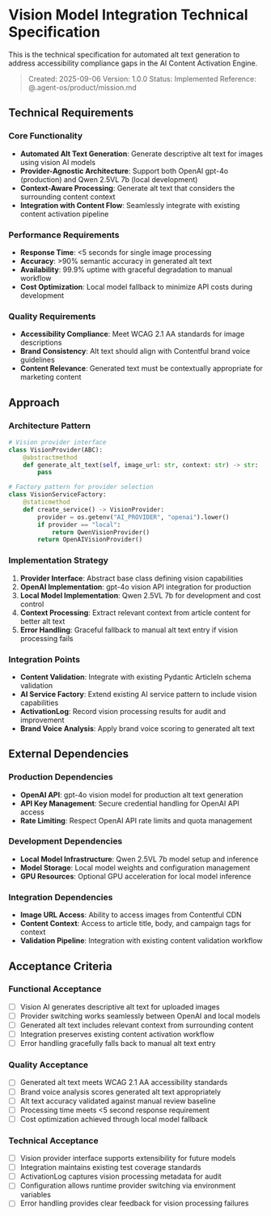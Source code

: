 # Vision Model Integration Technical Specification

This is the technical specification for automated alt text generation to address accessibility compliance gaps in the AI Content Activation Engine.

> Created: 2025-09-06
> Version: 1.0.0
> Status: Implemented
> Reference: @.agent-os/product/mission.md

## Technical Requirements

### Core Functionality
- **Automated Alt Text Generation**: Generate descriptive alt text for images using vision AI models
- **Provider-Agnostic Architecture**: Support both OpenAI gpt-4o (production) and Qwen 2.5VL 7b (local development)
- **Context-Aware Processing**: Generate alt text that considers the surrounding content context
- **Integration with Content Flow**: Seamlessly integrate with existing content activation pipeline

### Performance Requirements
- **Response Time**: <5 seconds for single image processing
- **Accuracy**: >90% semantic accuracy in generated alt text
- **Availability**: 99.9% uptime with graceful degradation to manual workflow
- **Cost Optimization**: Local model fallback to minimize API costs during development

### Quality Requirements
- **Accessibility Compliance**: Meet WCAG 2.1 AA standards for image descriptions
- **Brand Consistency**: Alt text should align with Contentful brand voice guidelines
- **Content Relevance**: Generated text must be contextually appropriate for marketing content

## Approach

### Architecture Pattern
```python
# Vision provider interface
class VisionProvider(ABC):
    @abstractmethod
    def generate_alt_text(self, image_url: str, context: str) -> str:
        pass

# Factory pattern for provider selection
class VisionServiceFactory:
    @staticmethod
    def create_service() -> VisionProvider:
        provider = os.getenv("AI_PROVIDER", "openai").lower()
        if provider == "local":
            return QwenVisionProvider()
        return OpenAIVisionProvider()
```

### Implementation Strategy
1. **Provider Interface**: Abstract base class defining vision capabilities
2. **OpenAI Implementation**: gpt-4o vision API integration for production
3. **Local Model Implementation**: Qwen 2.5VL 7b for development and cost control
4. **Context Processing**: Extract relevant context from article content for better alt text
5. **Error Handling**: Graceful fallback to manual alt text entry if vision processing fails

### Integration Points
- **Content Validation**: Integrate with existing Pydantic ArticleIn schema validation
- **AI Service Factory**: Extend existing AI service pattern to include vision capabilities
- **ActivationLog**: Record vision processing results for audit and improvement
- **Brand Voice Analysis**: Apply brand voice scoring to generated alt text

## External Dependencies

### Production Dependencies
- **OpenAI API**: gpt-4o vision model for production alt text generation
- **API Key Management**: Secure credential handling for OpenAI API access
- **Rate Limiting**: Respect OpenAI API rate limits and quota management

### Development Dependencies
- **Local Model Infrastructure**: Qwen 2.5VL 7b model setup and inference
- **Model Storage**: Local model weights and configuration management
- **GPU Resources**: Optional GPU acceleration for local model inference

### Integration Dependencies
- **Image URL Access**: Ability to access images from Contentful CDN
- **Content Context**: Access to article title, body, and campaign tags for context
- **Validation Pipeline**: Integration with existing content validation workflow

## Acceptance Criteria

### Functional Acceptance
- [ ] Vision AI generates descriptive alt text for uploaded images
- [ ] Provider switching works seamlessly between OpenAI and local models
- [ ] Generated alt text includes relevant context from surrounding content
- [ ] Integration preserves existing content activation workflow
- [ ] Error handling gracefully falls back to manual alt text entry

### Quality Acceptance
- [ ] Generated alt text meets WCAG 2.1 AA accessibility standards
- [ ] Brand voice analysis scores generated alt text appropriately
- [ ] Alt text accuracy validated against manual review baseline
- [ ] Processing time meets <5 second response requirement
- [ ] Cost optimization achieved through local model fallback

### Technical Acceptance
- [ ] Vision provider interface supports extensibility for future models
- [ ] Integration maintains existing test coverage standards
- [ ] ActivationLog captures vision processing metadata for audit
- [ ] Configuration allows runtime provider switching via environment variables
- [ ] Error handling provides clear feedback for vision processing failures
